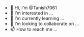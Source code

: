 - 👋 Hi, I’m @Tanish7061
- 👀 I’m interested in ...
- 🌱 I’m currently learning ...
- 💞️ I’m looking to collaborate on ...
- 📫 How to reach me ...

<!---
Tanish7061/Tanish7061 is a ✨ special ✨ repository because its `README.md` (this file) appears on your GitHub profile.
You can click the Preview link to take a look at your changes.
--->
